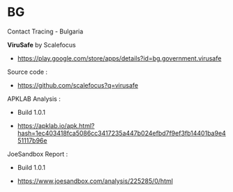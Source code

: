 # BG
Contact Tracing - Bulgaria

**ViruSafe** by Scalefocus

- https://play.google.com/store/apps/details?id=bg.government.virusafe

Source code :

- https://github.com/scalefocus?q=virusafe


APKLAB Analysis :

* Build 1.0.1
- https://apklab.io/apk.html?hash=1ec403418fca5086cc3417235a447b024efbd7f9ef3fb14401ba9e451117b96e


JoeSandbox Report :

* Build 1.0.1
- https://www.joesandbox.com/analysis/225285/0/html
